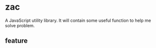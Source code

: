 # zac
A JavaScript utility library.
It will contain some useful function to help me solve problem.

## feature